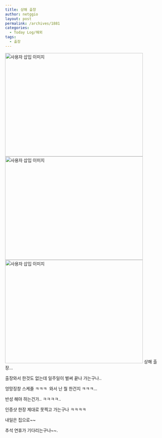 ```yaml
---
title: 상해 출장
author: netggio
layout: post
permalink: /archives/1881
categories:
  - Today Log/해외
tags:
  - 출장
---
```

<img src="http://netggio.pe.kr/wp-content/uploads/1/1272052679.jpg" class="aligncenter" width="450" height="337" alt="사용자 삽입 이미지" />

  


<img src="http://netggio.pe.kr/wp-content/uploads/1/1347738604.jpg" class="aligncenter" width="450" height="337" alt="사용자 삽입 이미지" />

  


<img src="http://netggio.pe.kr/wp-content/uploads/1/1114752025.jpg" class="aligncenter" width="450" height="337" alt="사용자 삽입 이미지" />  
상해 출장&#8230;  
  
출장와서 한것도 없는데 일주일이 벌써 끝나 가는구나..  
  
엉망징창 스케줄 ㅋㅋㅋ&nbsp; 와서 난 뭘 한건지 ㅋㅋㅋ&#8230;  
  
반성 해야 하는건가.. ㅋㅋㅋㅋ..  
  
인증샷 한장 제대로 못찍고 가는구나 ㅋㅋㅋㅋ  
  
내일은 집으로~~   
  
추석 연휴가 기다리는구나~~.